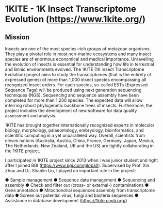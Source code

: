 # 1KITE - 1K Insect Transcriptome Evolution (https://www.1kite.org/)
## Mission
Insects are one of the most species-rich groups of metazoan organisms. They play a pivotal role in most non-marine ecosystems and many insect species are of enormous economical and medical importance. Unravelling the evolution of insects is essential for understanding how life in terrestrial and limnic environments evolved. The 1KITE (1K Insect Transcriptome Evolution) project aims to study the transcriptomes (that is the entirety of expressed genes) of more than 1,000 insect species encompassing all recognized insect orders. For each species, so-called ESTs (Expressed Sequence Tags) will be produced using next generation sequencing techniques (NGS). Sequencing and sequence assembly have been completed for more than 1,200 species. The expected data will allow inferring robust phylogenetic backbone trees of insects. Furthermore, the project includes the development of new software for data quality assessment and analysis.

1KITE has brought together internationally recognized experts in molecular biology, morphology, palaeontology, embryology, bioinformatics, and scientific computing in a yet unparalleled way. Overall, scientists from eleven nations (Australia, Austria, China, France, Germany, Japan, Mexico, The Netherlands, New Zealand, UK and the US) are tightly collaborating in the 1KITE project.

I participated in 1KITE project since 2013 when I was junior student and right after I joined BGI (https://www.bgi.com/global/). Supervised by Prof. Xin Zhou and Dr. Shanlin Liu, I played an important role in the project:

● Sample management
● Sequence data management
● Sequencing and assembly
● Check and filter out (cross- or external-) contaminations
● Gene annotation
● Mitochondrial sequences assembly from transcriptome data
● Screen out potential virus, fungi and bacteria sequences
● Assistance in database development (https://1kite.cngb.org/)